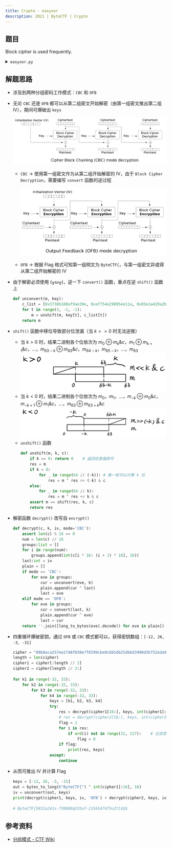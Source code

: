 ```yaml
---
title: Crypto - easyxor
description: 2021 | ByteCTF | Crypto
---
```


## 题目

Block cipher is used frequently.

<details>

<summary><code>easyxor.py</code></summary>

```py
#! /usr/bin/env python
from Crypto.Util.number import bytes_to_long, long_to_bytes
from random import randint, getrandbits


def shift(m, k, c):
    if k < 0:
        return m ^ m >> (-k) & c
    return m ^ m << k & c


def convert(m, key):
    c_list = [0x37386180af9ae39e, 0xaf754e29895ee11a, 0x85e1a429a2b7030c, 0x964c5a89f6d3ae8c]
    for t in range(4):
        m = shift(m, key[t], c_list[t])
    return m


def encrypt(m, k, iv, mode='CBC'):
    assert len(m) % 8 == 0
    num = len(m) // 8
    groups = []
    for i in range(num):
        groups.append(bytes_to_long(m[i * 8: (i + 1) * 8]))
    last = iv
    cipher = []
    if mode == 'CBC':
        for eve in groups:
            cur = eve ^ last
            cur_c = convert(cur, k)
            cipher.append(cur_c)
            last = cur_c
    elif mode == 'OFB':
        for eve in groups:
            cur_c = convert(last, k)
            cipher.append(cur_c ^ eve)
            last = cur_c
    else:
        print 'Not supported now!'
    return ''.join([hex(eve)[2:].strip('L').rjust(16, '0') for eve in cipher])


if __name__ == '__main__':
    from secret import flag
    if len(flag) % 8 != 0:
        flag += '$' * (8 - len(flag) % 8)
    length = len(flag)
    num = length // 8
    keys = [randint(-32, 32) for _ in range(4)]
    IV = getrandbits(64)
    front = flag[:length // 2]
    back = flag[length // 2:]
    cipher1 = encrypt(front, keys, IV, mode='OFB')
    cipher2 = encrypt(back, keys, IV)
    print cipher1 + cipher2
```

</details>

## 解题思路

- 涉及到两种分组密码工作模式：`CBC` 和 `OFB`
- 无论 `CBC` 还是 `OFB` 都可以从第二组密文开始解密（由第一组密文推出第二组 IV），期间可爆破出 `keys`

    ![CBC 解密](img/easyxor01.jpg)
  - `CBC` -> 使用第一组密文作为从第二组开始解密的 IV，由于 `Block Cipher Decryption`，需要编写 `convert` 函数的逆过程

    ![OFB 解密](img/easyxor02.jpg)
  - `OFB` -> 根据 Flag 格式可知第一组明文为 `ByteCTF{`，与第一组密文异或得从第二组开始解密的 IV
- 由于解密必须使用 (╥ω╥)，逆一下 `convert()` 函数，重点在逆 `shift()` 函数上
    ```py
    def unconvert(m, key):
        c_list = [0x37386180af9ae39e, 0xaf754e29895ee11a, 0x85e1a429a2b7030c, 0x964c5a89f6d3ae8c]
        for t in range(3, -1, -1):
            m = unshift(m, key[t], c_list[t])
        return m
    ```
- `shift()` 函数中移位导致部分位泄漏（当 $k == 0$ 时无法逆推）
  - 当 $k > 0$ 时，结果二进制各个位依次为 $m_0 \oplus m_k \& c，m_1 \oplus m_{k+1} \& c，...，m_{63-k} \oplus m_{63} \& c，m_{64-k}，m_{65-k}，...，m_{63}$<br>
![推理图解](img/easyxor03.jpg)
  - 当 $k < 0$ 时，结果二进制各个位依次为 $m_0，m_1，...，m_{-k} \oplus m_0 \& c，m_{-k+1} \oplus m_1 \& c，...，m_{63} \oplus m_{63+k} \& c$
![推理图解](img/easyxor04.jpg)
  - `unshift()` 函数
    ```py
    def unshift(m, k, c):
        if k == 0: return 0    # 返回任意值即可
        res = m
        if k < 0:
            for _ in range(64 // (-k)): # 每一轮可以计算 k 位
                res = m ^ res >> (-k) & c
        else:
            for _ in range(64 // k):
                res = m ^ res << k & c
        assert m == shift(res, k, c)
        return res
    ```
- 解密函数 `decrypt()` 改写自 `encrypt()`
    ```py
    def decrypt(c, k, iv, mode='CBC'):
        assert len(c) % 16 == 0
        num = len(c) // 16
        groups:list = []
        for i in range(num):
            groups.append(int(c[i * 16: (i + 1) * 16], 16))
        last:int = iv
        plain = []
        if mode == 'CBC':
            for eve in groups:
                cur = unconvert(eve, k)
                plain.append(cur ^ last)
                last = eve
        elif mode == 'OFB':
            for eve in groups:
                cur = convert(last, k)
                plain.append(cur ^ eve)
                last = cur
        return ''.join([long_to_bytes(eve).decode() for eve in plain])
    ```
- 四重循环爆破密钥，通过 `OFB` 或 `CBC` 模式都可以，获得密钥数组：`[-12, 26, -3, -31]`
    ```py
    cipher = "89b8aca257ee2748f030e7f6599cbe0cbb5db25db6d3990d3b752eda9689e30fa2b03ee748e0da3c989da2bba657b912"
    length = len(cipher)
    cipher1 = cipher[:length // 2]
    cipher2 = cipher[length // 2:]

    for k1 in range(-32, 33):
        for k2 in range(-32, 33):
            for k3 in range(-32, 33):
                for k4 in range(-32, 33):
                    keys = [k1, k2, k3, k4]
                    try:
                        res = decrypt(cipher1[16:], keys, int(cipher1[:16], 16) ^ bytes_to_long(b"ByteCTF{"), 'OFB')
                        # res = decrypt(cipher2[16:], keys, int(cipher2[:16], 16))
                        flag = 1
                        for i in res:
                            if ord(i) not in range(32, 127):    # 过滤含不可打印字符字符串
                                flag = 0
                        if flag:
                            print(res, keys)
                    except:
                        continue
    ```
- 从而可推出 IV 并计算 Flag
    ```py
    keys = [-12, 26, -3, -31]
    out = bytes_to_long(b"ByteCTF{") ^ int(cipher1[:16], 16)
    iv = unconvert(out, keys)
    print(decrypt(cipher1, keys, iv, 'OFB') + decrypt(cipher2, keys, iv))

    # ByteCTF{5831a241s-f30980q535af-2156547475u2t}$$$
    ```

## 参考资料

- [分组模式 - CTF Wiki](https://ctf-wiki.org/crypto/blockcipher/mode/introduction/)